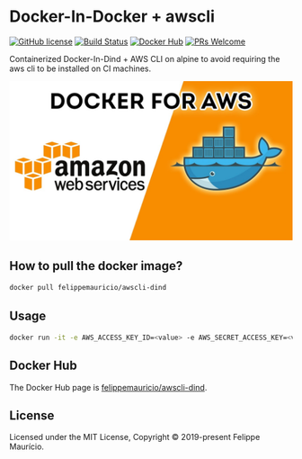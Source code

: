 # Docker-In-Docker + awscli
[![GitHub license](https://img.shields.io/badge/license-MIT-blue.svg)](https://github.com/felippemauricio/docker-awscli-dind/blob/master/LICENSE.md)
[![Build Status](https://travis-ci.org/felippemauricio/docker-awscli-dind.svg?branch=master)](https://travis-ci.org/felippemauricio/docker-awscli-dind)
[![Docker Hub](https://img.shields.io/badge/Docker%20Hub-awscli--dind-blue.svg)](https://hub.docker.com/r/felippemauricio/awscli-dind)
[![PRs Welcome](https://img.shields.io/badge/PRs-welcome-brightgreen.svg)](https://github.com/felippemauricio/awscli-dind/pulls)

Containerized Docker-In-Dind + AWS CLI on alpine to avoid requiring the aws cli to be installed on CI machines.

![](https://raw.githubusercontent.com/felippemauricio/docker-awscli-dind/master/docs/images/dind-aws.jpg)

## How to pull the docker image?

```sh
docker pull felippemauricio/awscli-dind
```

## Usage

```sh
docker run -it -e AWS_ACCESS_KEY_ID=<value> -e AWS_SECRET_ACCESS_KEY=<value> -e AWS_DEFAULT_REGION=<value> felippemauricio/awscli-dind sh
```

## Docker Hub

The Docker Hub page is [felippemauricio/awscli-dind](https://hub.docker.com/r/felippemauricio/awscli-dind).

## License

Licensed under the MIT License, Copyright © 2019-present Felippe Maurício.
